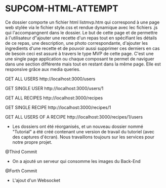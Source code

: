 # SUPCOM-HTML-ATTEMPT

Ce dossier comporte un fichier html listmvp.htm qui correspond à une page web stylée 
via le fichier style.css et rendue dynamique avec lec fichiers .js qui l'accompangnent 
dans le dossier.
Le but de cette page et de permettre à l'utilisateur d"ajouter une recette d'un repas
tout en spécifiant les détails de ce repas, une description, une photo correspondante,
d'ajouter  les ingredients d'une recette et de pouvoir aussi supprimer ces derniers en
cas de besoin ceci est assuré à travers le type MVP de cette page.
C'est une une single page application ou chaque composant te permet de naviguer dans
une section différente mais tout en restant dans la même page. Elle est responsive grâce 
aux media queries.


GET ALL USERS
http://localhost:3000/users

GET SINGLE USER
http://localhost:3000/users/1

GET ALL RECIPES
http://localhost:3000/recipes

GET SINGLE RECIPE
http://localhost:3000/recipes/1

GET ALL USERS OF A RECIPE
http://localhost:3000/recipes/1/users


- Les dossiers ont été réorganisés, et un nouveau dossier nommé "Tutorial" a été créé 
contenant une version de travail du tutoriel (avec des captures d'écran).
Nous travaillons toujours sur les services pour notre propre projet.

@Third Commit
- On a ajouté un serveur qui consomme les images du Back-End

@Forth Commit
- L'ajout d'un Websocket
